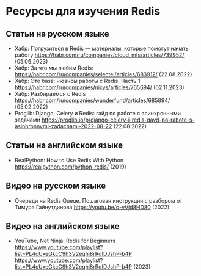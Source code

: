 # Ресурсы для изучения Redis

## Статьи на русском языке

- Хабр: Погрузиться в Redis — материалы, которые помогут начать работу https://habr.com/ru/companies/cloud_mts/articles/739952/ (05.06.2023)
- Хабр: За что мы любим Redis: https://habr.com/ru/companies/selectel/articles/683912/ (22.08.2022)
- Хабр: Это база: нюансы работы с Redis. Часть 1 https://habr.com/ru/companies/nixys/articles/765694/ (02.11.2023)
- Хабр: Разбираемся с Redis https://habr.com/ru/companies/wunderfund/articles/685894/ (05.02.2022)
- Proglib: Django, Celery и Redis: гайд по работе с асинхронными задачами https://proglib.io/p/django-celery-i-redis-gayd-po-rabote-s-asinhronnymi-zadachami-2022-08-22 (22.08.2022)

## Статьи на английском языке

- RealPython: How to Use Redis With Python https://realpython.com/python-redis/ (2019)

## Видео на русском языке

- Очереди на Redis Queue. Пошаговая инструкция с разбором от Тимура Гайнутдинова https://youtu.be/o-vVjd8HD80 (2022)

## Видео на английском языке

- YouTube, Net Ninja: Redis for Beginners https://www.youtube.com/playlist?list=PL4cUxeGkcC9h3V2eqhi8rRdIDJshP-b4P  https://www.youtube.com/playlist?list=PL4cUxeGkcC9h3V2eqhi8rRdIDJshP-b4P (2023)